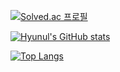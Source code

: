 [![Solved.ac
프로필](http://mazassumnida.wtf/api/v2/generate_badge?boj={handle})](https://solved.ac/{handle})

[![Hyunul's GitHub stats](https://github-readme-stats.vercel.app/api?username=Hyunul)](https://github.com/Hyunul/github-readme-stats)

[![Top Langs](https://github-readme-stats.vercel.app/api/top-langs/?username=Hyunul&layout=compact)](https://github.com/Hyunul/github-readme-stats)

